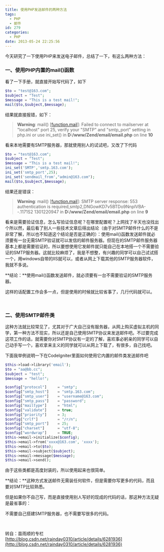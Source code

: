 ```yaml
---
title: 使用PHP发送邮件的两种方法
tags:
  - PHP
  - 邮件
id: 279
categories:
  - PHP
date: 2013-05-24 22:25:56
---
```


今天研究了一下使用PHP来发送电子邮件，总结了一下，有这么两种方法：

### 一、使用PHP内置的mail()函数

看了一下手册，就直接开始写代码了，如下

```php
$to = "test@163.com";
$subject = "Test";
$message = "This is a test mail!";
mail($to,$subject,$message);
```

结果就直接报错，如下：

> **Warning**: mail() [[function.mail](http://blog.csdn.net/rainday0310/article/details/function.mail)]: Failed to connect to mailserver at "localhost" port 25, verify your "SMTP" and "smtp_port" setting in php.ini or use ini_set() in **D:/www/Zend/email/email.php** on line **10**

看来本地需要有SMTP服务器，那就使用别人的试试吧，又改了下代码

```php
$to = "test@163.com";
$subject = "Test";
$message = "This is a test mail!";
ini_set('SMTP','smtp.163.com');
ini_set('smtp_port',25);
ini_set('sendmail_from',"admin@163.com");
mail($to,$subject,$message);
```

结果还是错误：

> **Warning**: mail() [[function.mail](http://blog.csdn.net/rainday0310/article/details/function.mail)]: SMTP server response: 553 authentication is required,smtp2,DNGowKD7v5BTDo9NnplVBA--.1171S2 1301220947 in **D:/www/Zend/email/email.php** on line **9**

看来是需要验证信息，怎么写验证信息呢？在哪里配置呢？上网找了半天也没找出个所以然，最后看了别人一些技术文章后得出结论（由于对SMTP邮件什么的不是非常了解，所以也不知道这个结论是否是正确的）：使用mail()函数发送邮件就必须要有一台无需SMTP验证就可以发信的邮件服务器。但现在的SMTP邮件服务器基本上都是需要验证的，所以要想使用它发邮件就只能自己在本地搭一个不需要验证的SMTP服务器。这就比较麻烦了，我是不想整，有兴趣的同学可以自己试试搭一个，用windows自带的IIS就可以，或者从网上下载其他的SMTP服务器软件，我就不多说。

**结论：**使用mail()函数发送邮件，就必须要有一台不需要验证的SMTP服务器。

这样的话配置工作会多一点，但是使用的时候就比较省事了，几行代码就可以。

&nbsp;

### 二、使用SMTP邮件类

这种方法就比较常见了，尤其对于广大自己没有服务器，从网上购买虚拟主机的同学，第一种方法不现实，所以还是自己使用SMTP协议来发送邮件吧。不过要完成这项工作的话，就需要你对SMTP协议有一定的了解，喜欢事必躬亲的同学可以自己动手写一个，喜欢拿来主义的同学就可以从网上下载了，有很多，自己找吧。

下面我举例说明一下在CodeIgniter里面如何使用它内置的邮件类发送邮件吧

```php
$this->load->library('email');
$to = "aa@bb.cc";
$subject = "test";
$message = "hello!";

$config["protocol"]     = "smtp";
$config["smtp_host"]    = "smtp.163.com";
$config["smtp_user"]    = "username@163.com";
$config["smtp_pass"]    = "password";
$config["mailtype"]     = "html";
$config["validate"]     = true;
$config["priority"]     = 3;
$config["crlf"]         = "/r/n";
$config["smtp_port"]    = 25;
$config["charset"]      = "utf-8";
$config["wordwrap"]     = TRUE;
$this->email->initialize($config);
$this->email->from('xxxx@163.com', 'xxxx');
$this->email->to($to);
$this->email->subject($subject);
$this->email->message($message);
$this->email->send();
```

由于这些类都是高度封装的，所以使用起来也很简单。

**结论：**这种方式发送邮件无需装任何软件，但是需要你写更多的代码，而且要对SMTP比较熟悉。

但是如果你不自己写，而是直接使用别人写好的现成的代码的话，那这种方法无疑是最省事的：

不需要自己搭建SMTP服务器，也不需要写很多的代码。

&nbsp;

转自：苗雨顺的专栏[http://blog.csdn.net/rainday0310/article/details/6281936](http://blog.csdn.net/rainday0310/article/details/6281936)